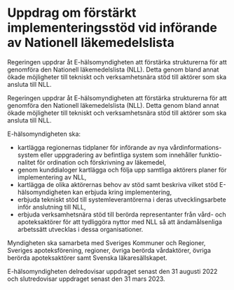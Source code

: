# Uppdrag om förstärkt implementeringsstöd vid införande av Nationell läkemedelslista

Regeringen uppdrar åt E-hälsomyndigheten att förstärka strukturerna för att genomföra den Nationell läkemedelslista (NLL). Detta genom bland annat ökade möjligheter till tekniskt och verksamhetsnära stöd till aktörer som ska ansluta till NLL.

Regeringen uppdrar åt E-hälsomyndigheten att förstärka strukturerna för att genomföra den Nationell läkemedelslista (NLL). Detta genom bland annat ökade möjligheter till tekniskt och verksamhetsnära stöd till aktörer som ska ansluta till NLL.

E-hälsomyndigheten ska:

* kartlägga regionernas tidplaner för införande av nya vårdinformations-system eller uppgradering av befintliga system som innehåller funktio-nalitet för ordination och förskrivning av läkemedel,
* genom kunddialoger kartlägga och följa upp samtliga aktörers planer för implementering av NLL,
* kartlägga de olika aktörernas behov av stöd samt beskriva vilket stöd E-hälsomyndigheten kan erbjuda kring implementering,
* erbjuda tekniskt stöd till systemleverantörerna i deras utvecklingsarbete inför anslutning till NLL,
* erbjuda verksamhetsnära stöd till berörda representanter från vård- och apoteksaktörer för att tydliggöra nyttor med NLL så att ändamålsenliga arbetssätt utvecklas i dessa organisationer.

Myndigheten ska samarbeta med Sveriges Kommuner och Regioner, Sveriges apoteksförening, regioner, övriga berörda vårdaktörer, övriga berörda apoteksaktörer samt Svenska läkaresällskapet.

E-hälsomyndigheten delredovisar uppdraget senast den 31 augusti 2022 och slutredovisar uppdraget senast den 31 mars 2023.
